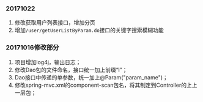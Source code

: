### 20171022

1. 修改获取用户列表接口，增加分页
2. 增加`/user/getUserListByParam.do`接口的关键字搜索模糊功能


### 20171016修改部分

1. 项目增加log4j，输出日志；
2. 修改Dao包的文件命名，接口统一加上前缀“I”；
3. Dao接口中传递的单参数，统一加上@Param("param_name")；
4. 修改spring-mvc.xml的component-scan包名，将其制定到Controller的上上一层包；

